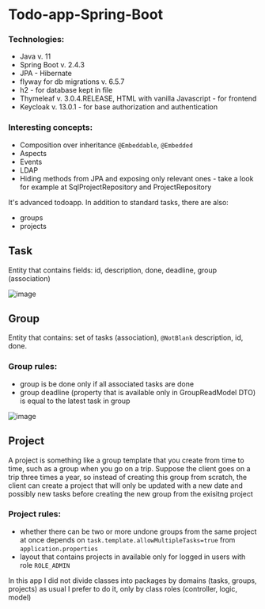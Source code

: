 # Todo-app-Spring-Boot

### Technologies:
* Java v. 11
* Spring Boot v. 2.4.3 
* JPA - Hibernate
* flyway for db migrations v. 6.5.7
* h2 - for database kept in file
* Thymeleaf v. 3.0.4.RELEASE, HTML with vanilla Javascript - for frontend
* Keycloak v. 13.0.1 - for base authorization and authentication


### Interesting concepts:
* Composition over inheritance `@Embeddable`, `@Embedded`
* Aspects
* Events
* LDAP
* Hiding methods from JPA and exposing only relevant ones - take a look for example at SqlProjectRepository and ProjectRepository


It's advanced todoapp. 
In addition to standard tasks, there are also:
* groups
* projects

## Task
Entity that contains fields: id, description, done, deadline, group (association)

![image](https://user-images.githubusercontent.com/71709330/163211568-3616b7c2-9d62-4b2c-bf8c-57e0c35bcf3c.png)


## Group
Entity that contains: set of tasks (association), `@NotBlank` description, id, done.
### Group rules:
* group is be done only if all associated tasks are done
* group deadline (property that is available only in GroupReadModel DTO) is equal to the latest task in group

![image](https://user-images.githubusercontent.com/71709330/163211486-27c007ce-61cf-44ec-befc-73c8f3dc12c9.png)


## Project
A project is something like a group template that you create from time to time, such as a group when you go on a trip. Suppose the client goes on a trip three times a year, so instead of creating this group from scratch, the client can create a project that will only be updated with a new date and possibly new tasks before creating the new group from the exisitng project
### Project rules:
* whether there can be two or more undone groups from the same project at once depends on `task.template.allowMultipleTasks=true` from `application.properties`
* layout that contains projects in available only for logged in users with role `ROLE_ADMIN`


In this app I did not divide classes into packages by domains (tasks, groups, projects) as usual I prefer to do it, only by class roles (controller, logic, model)
